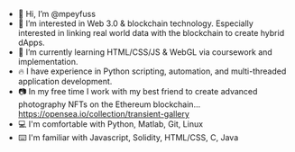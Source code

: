 - 👋 Hi, I’m @mpeyfuss
- 👀 I’m interested in Web 3.0 & blockchain technology. Especially interested in linking real world data with the blockchain to create hybrid dApps.
- 🌱 I’m currently learning HTML/CSS/JS & WebGL via coursework and implementation.
- :fire: I have experience in Python scripting, automation, and multi-threaded application development.
- :camera: In my free time I work with my best friend to create advanced photography NFTs on the Ethereum blockchain... https://opensea.io/collection/transient-gallery
- :computer: I'm comfortable with Python, Matlab, Git, Linux
- :keyboard: I'm familiar with Javascript, Solidity, HTML/CSS, C, Java
